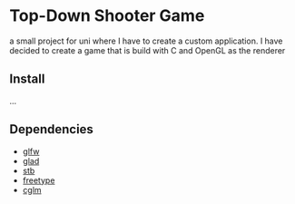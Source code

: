 # Top-Down Shooter Game

a small project for uni where I have to create a custom application. I have decided to create a game that is build with C and OpenGL as the renderer

## Install

... 

## Dependencies

* [glfw](https://www.glfw.org/)
* [glad](https://glad.dav1d.de/)
* [stb](https://github.com/nothings/stb)
* [freetype](https://freetype.org/)
* [cglm](https://github.com/recp/cglm.git)
